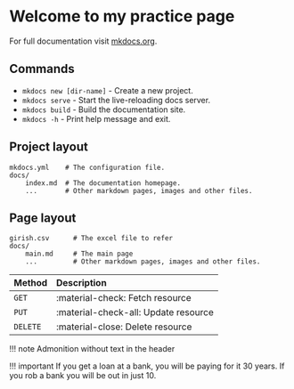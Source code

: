 # Welcome to my practice page

For full documentation visit [mkdocs.org](https://www.mkdocs.org).

## Commands

* `mkdocs new [dir-name]` - Create a new project.
* `mkdocs serve` - Start the live-reloading docs server.
* `mkdocs build` - Build the documentation site.
* `mkdocs -h` - Print help message and exit.

## Project layout

    mkdocs.yml    # The configuration file.
    docs/
        index.md  # The documentation homepage.
        ...       # Other markdown pages, images and other files.

## Page layout

    girish.csv      # The excel file to refer
    docs/
        main.md     # The main page
        ...         # Other markdown pages, images and other files.

| Method      | Description                          |
| :---------- | :----------------------------------- |
| `GET`       | :material-check:     Fetch resource  |
| `PUT`       | :material-check-all: Update resource |
| `DELETE`    | :material-close:     Delete resource |

!!! note 
    Admonition without text in the header 

!!! important
    If you get a loan at a bank, you will be paying for it 30 years. If you rob a bank you will be out in just 10.